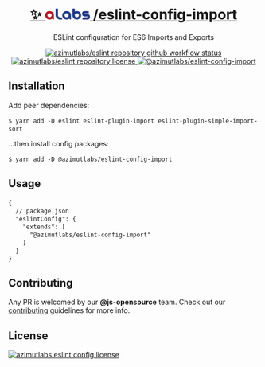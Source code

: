 <h1 align="center">
  <a target="_blank" href="https://alabs.team/en">
    ✨
    <img
      height="22.5"
      src="https://raw.githubusercontent.com/azimutlabs/logos/master/little_logo.png"
      alt="azimutlabs logo"
    />
    /eslint-config-import
  </a>
</h1>

<p align="center">ESLint configuration for ES6 Imports and Exports</p>

<p align="center">
  <a href="https://github.com/azimutlabs/eslint/actions?query=workflow%3A%22Lint+and+Test%22">
    <img
      src="https://github.com/azimutlabs/eslint/workflows/Lint%20and%20Test/badge.svg"
      alt="azimutlabs/eslint repository github workflow status"
    />
  </a>
  <a href="https://github.com/azimutlabs/eslint/blob/master/LICENSE">
    <img
      src="https://img.shields.io/github/license/azimutlabs/eslint?label=License"
      alt="azimutlabs/eslint repository license"
    />
  </a>
   <a href="https://www.npmjs.com/package/@azimutlabs/eslint-config-import">
     <img
       src="https://img.shields.io/npm/v/@azimutlabs/eslint-config-import?color=blue&logo=npm&label="
       alt="@azimutlabs/eslint-config-import"
     />
   </a>
</p>

## Installation
Add peer dependencies:
```shell
$ yarn add -D eslint eslint-plugin-import eslint-plugin-simple-import-sort
```
...then install config packages:
```shell
$ yarn add -D @azimutlabs/eslint-config-import
```

## Usage
```json5
{
  // package.json
  "eslintConfig": {
    "extends": [
      "@azimutlabs/eslint-config-import"
    ]
  }
}
```

## Contributing
Any PR is welcomed by our **@js-opensource** team.
Check out our [contributing](../../CONTRIBUTING.md) guidelines for more info.

## License
[![azimutlabs eslint config license](https://img.shields.io/github/license/azimutlabs/eslint?label=as%20always&color=informational)](../../LICENSE)
